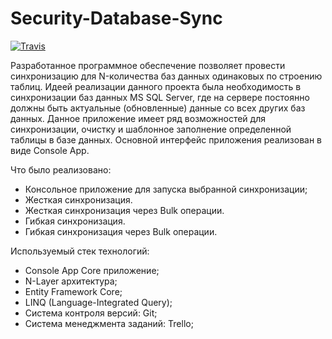 # Security-Database-Sync
[![Travis][build-badge]][build]

[build-badge]: https://img.shields.io/travis/SECUREDEVTEAM/Security-Database-Sync/master.png?style=flat-square
[build]: https://travis-ci.org/SECUREDEVTEAM/Security-Database-Sync

Разработанное программное обеспечение позволяет провести синхронизацию для N-количества баз данных одинаковых по строению таблиц. Идеей реализации данного проекта была необходимость в синхронизации баз данных MS SQL Server, где на сервере постоянно должны быть актуальные (обновленные) данные со всех других баз данных. Данное приложение имеет ряд возможностей для синхронизации, очистку и шаблонное заполнение определенной таблицы в базе данных. Основной интерфейс приложения реализован в виде Console App.

Что было реализовано:
- Консольное приложение для запуска выбранной синхронизации;
- Жесткая синхронизация.
- Жесткая синхронизация через Bulk операции.
- Гибкая синхронизация.
- Гибкая синхронизация через Bulk операции.

Используемый стек технологий:
- Console App Core приложение;
- N-Layer архитектура;
- Entity Framework Core;
- LINQ (Language-Integrated Query);
- Система контроля версий: Git;
- Система менеджмента заданий: Trello;
